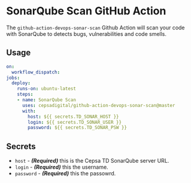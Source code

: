 # SonarQube Scan GitHub Action

The `github-action-devops-sonar-scan` Github Action will scan your code with SonarQube to detects bugs, vulnerabilities and code smells.

## Usage

```yaml
on:
  workflow_dispatch:
jobs:
  deploy:
    runs-on: ubuntu-latest
    steps:
    - name: SonarQube Scan
      uses: cepsadigital/github-action-devops-sonar-scan@master
      with:
        host: ${{ secrets.TD_SONAR_HOST }}
        login: ${{ secrets.TD_SONAR_USER }}
        password: ${{ secrets.TD_SONAR_PSW }} 
```

## Secrets

- `host` - **_(Required)_** this is the Cepsa TD SonarQube server URL.
- `login` - **_(Required)_** this the username.
- `password` - **_(Required)_** this the passowrd.

